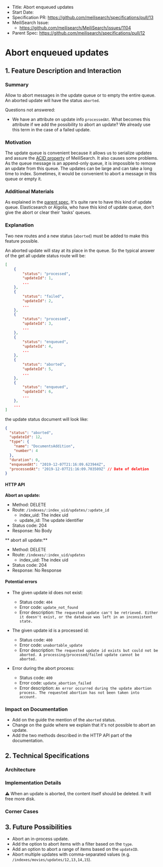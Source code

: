 - Title: Abort enqueued updates
- Start Date:
- Specification PR: https://github.com/meilisearch/specifications/pull/13
- MeiliSearch Issue: 
    - https://github.com/meilisearch/MeiliSearch/issues/1104
- Parent Spec: https://github.com/meilisearch/specifications/pull/12


# Abort enqueued updates

## 1. Feature Description and Interaction

### Summary

Allow to abort messages in the update queue or to empty the entire queue. An aborted update will have the status `aborted`.

Questions not answered:
- We have an attribute on update info `processedAt`. What becomes this attribute if we add the possibility to abort an update? We already use this term in the case of a failed update.

### Motivation

The update queue is convenient because it allows us to serialize updates and assure the [ACID property](https://en.wikipedia.org/wiki/ACID) of MeiliSearch. It also causes some problems. As the queue message is an append-only queue, it is impossible to remove an update from this queue. The updates can be large and can take a long time to index. Sometimes, it would be convenient to abort a message in this queue or empty it. 

### Additional Materials

As explained in the [parent spec](https://github.com/meilisearch/specifications/pull/12), It's quite rare to have this kind of update queue. Elasticsearch or Algolia, who have this kind of update queue, don't give the abort or clear their 'tasks' queues. 

### Explanation

Two new routes and a new status (`aborted`) must be added to make this feature possible. 

An aborted update will stay at its place in the queue. So the typical answer of the get all update status route will be: 

```json
[
    {
        "status": "processed",
        "updateId": 1,
        ...
    },
    {
        "status": "failed",
        "updateId": 2,
        ...
    },
    {
        "status": "processed",
        "updateId": 3,
        ...
    },
    {
        "status": "enqueued",
        "updateId": 4,
        ...
    },
    {
        "status": "aborted",
        "updateId": 5,
        ...
    },
    {
        "status": "enqueued",
        "updateId": 6,
        ...
    },
    ...
]
```

the update status document will look like:

```json
{
  "status": "aborted",
  "updateId": 12,
  "type": {
    "name": "DocumentsAddition",
    "number": 4
  },
  "duration": 0,
  "enqueuedAt": "2019-12-07T21:16:09.623944Z",
  "processedAt": "2019-12-07T21:16:09.703509Z" // Date of deletion
}
```

#### HTTP API

**Abort an update:**

- Method: DELETE
- Route: `/indexes/:index_uid/updates/:update_id`
    - index_uid: The index uid
    - update_id: The update identifier
- Status code: 204
- Response: No Body

** abort all update:**

- Method: DELETE
- Route: `/indexes/:index_uid/updates`
    - index_uid: The index uid
- Status code: 204
- Response: No Response

#### Potential errors

- The given update id does not exist: 
    - Status code: `404`
    - Error code: `update_not_found`
    - Error description: `The requested update can't be retrieved. Either it doesn't exist, or the database was left in an inconsistent state.`

- The given update id is a processed id: 
    - Status code: `400`
    - Error code: `unabortable_update`
    - Error description: `The requested update id exists but could not be aborted. A processing/processed/failed update cannot be aborted.`

- Error during the abort process:
    - Status code: `400`
    - Error code: `update_abortion_failed`
    - Error description: `An error occurred during the update abortion process. The requested abortion has not been taken into account.`


### Impact on Documentation

- Add on the guide the mention of the `aborted` status. 
- Change on the guide where we explain that it's not possible to abort an update. 
- Add the two methods described in the HTTP API part of the documentation.

## 2. Technical Specifications

### Architecture
### Implementation Details

⚠️ When an update is aborted, the content itself should be deleted. It will free more disk.

### Corner Cases

## 3. Future Possibilities
- Abort an in-process update.
- Add the option to abort items with a filter based on the `type`.
- Add an option to abort a range of items based on the `updateID`. 
- Abort multiple updates with comma-separated values (e.g. `/indexes/movies/updates/12,13,14,15`). 
